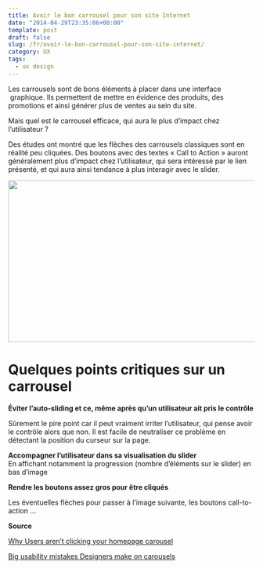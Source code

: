 ```yaml
---
title: Avoir le bon carrousel pour son site Internet
date: "2014-04-29T23:35:06+00:00"
template: post
draft: false
slug: /fr/avoir-le-bon-carrousel-pour-son-site-internet/
category: UX
tags:
  - ux design
---
```

Les carrousels sont de bons éléments à placer dans une interface  graphique. Ils permettent de mettre en évidence des produits, des promotions et ainsi générer plus de ventes au sein du site.

Mais quel est le carrousel efficace, qui aura le plus d&rsquo;impact chez l&rsquo;utilisateur ?

Des études ont montré que les flèches des carrousels classiques sont en réalité peu cliquées. Des boutons avec des textes « Call to Action » auront généralement plus d&rsquo;impact chez l&rsquo;utilisateur, qui sera intéressé par le lien présenté, et qui aura ainsi tendance à plus interagir avec le slider.

<img class="" src="http://uxmovement.com/wp-content/uploads/2014/04/carousel-navigation.png" alt="" width="546" height="330" />

# Quelques points critiques sur un carrousel

**Éviter l&rsquo;auto-sliding et ce, même après qu&rsquo;un utilisateur ait pris le contrôle**

Sûrement le pire point car il peut vraiment irriter l&rsquo;utilisateur, qui pense avoir le contrôle alors que non. Il est facile de neutraliser ce problème en détectant la position du curseur sur la page.

**Accompagner l&rsquo;utilisateur dans sa visualisation du slider**  
En affichant notamment la progression (nombre d&rsquo;éléments sur le slider) en bas d&rsquo;image

**Rendre les boutons assez gros pour être cliqués**
  
Les éventuelles flèches pour passer à l&rsquo;image suivante, les boutons call-to-action &#8230;

**Source**

[Why Users aren&rsquo;t clicking your homepage carousel](http://uxmovement.com/navigation/why-users-arent-clicking-your-home-page-carousel/)

[Big usability mistakes Designers make on carousels](http://uxmovement.com/navigation/big-usability-mistakes-designers-make-on-carousels/)
